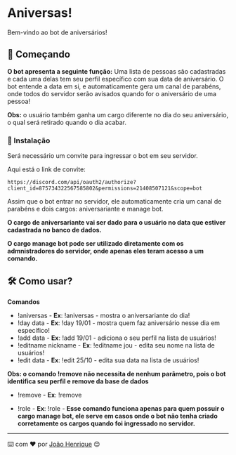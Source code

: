 # Aniversas!

Bem-vindo ao bot de aniversários!

## 🚀 Começando

**O bot apresenta a seguinte função:**
Uma lista de pessoas são cadastradas e cada uma delas tem seu perfil específico com sua data de aniversário. O bot entende a data em si, e automaticamente gera um canal de parabéns, onde todos do servidor serão avisados quando for o aniversário de uma pessoa! 

**Obs:** o usuário também ganha um cargo diferente no dia do seu aniversário, o qual será retirado quando o dia acabar.

### 🔧 Instalação

Será necessário um convite para ingressar o bot em seu servidor.

Aqui está o link de convite:

```
https://discord.com/api/oauth2/authorize?client_id=875734322567585802&permissions=21408507121&scope=bot
```

Assim que o bot entrar no servidor, ele automaticamente cria um canal de parabéns e dois cargos: aniversariante e manage bot.

**O cargo de aniversariante vai ser dado para o usuário no data que estiver cadastrada no banco de dados.**

**O cargo manage bot pode ser utilizado diretamente com os admnistradores do servidor, onde apenas eles teram acesso a um comando.**

## 🛠️ Como usar?

**Comandos**
* !aniversas - **Ex**: !aniversas - mostra o aniversariante do dia!
* !day data - **Ex**: !day 19/01 - mostra quem faz aniversário nesse dia em específico!
* !add data - **Ex**: !add 19/01 - adiciona o seu perfil na lista de usuários!
* !editname nickname - **Ex**: !editname jou - edita seu nome na lista de usuários!
* !edit data - **Ex**: !edit 25/10 - edita sua data na lista de usuários!

**Obs: o comando !remove não necessita de nenhum parâmetro, pois o bot identifica seu perfil e remove da base de dados**
* !remove - **Ex**: !remove

* !role - **Ex**: !role - **Esse comando funciona apenas para quem possuir o cargo manage bot, ele serve em casos onde o bot não tenha criado corretamente os cargos quando foi ingressado no servidor.**

---
⌨️ com ❤️ por [João Henrique](https://gist.github.com/jouiwnl) 😊